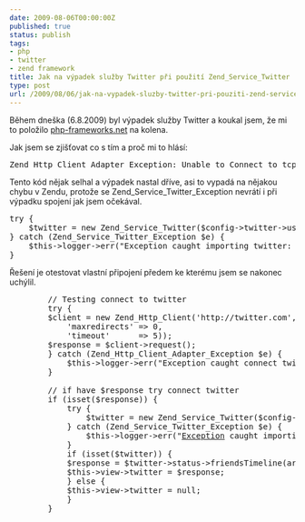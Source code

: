 ```yaml
---
date: 2009-08-06T00:00:00Z
published: true
status: publish
tags:
- php
- twitter
- zend framework
title: Jak na výpadek služby Twitter při použití Zend_Service_Twitter
type: post
url: /2009/08/06/jak-na-vypadek-sluzby-twitter-pri-pouziti-zend-service-twitter/
---
```


Během dneška (6.8.2009) byl výpadek služby Twitter a koukal jsem, že mi to položilo <a href="http://php-frameworks.net">php-frameworks.net</a> na kolena.

Jak jsem se zjišťovat co s tím a proč mi to hlásí:
<pre>
Zend_Http_Client_Adapter_Exception: Unable to Connect to tcp://twitter.com:80. Error #110: Connection timed out in /srv/lib/php/Zend/Http/Client/Adapter/Socket.php on line 213
</pre>

Tento kód nějak selhal a výpadek nastal dříve, asi to vypadá na nějakou chybu v Zendu, protože se Zend_Service_Twitter_Exception nevrátí i při výpadku spojení jak jsem očekával.

<pre>
try {
	$twitter = new Zend_Service_Twitter($config-&gt;twitter-&gt;username, $config-&gt;twitter-&gt;password);
} catch (Zend_Service_Twitter_Exception $e) {
	$this-&gt;logger-&gt;err("Exception caught importing twitter: {$e-&gt;getMessage()}\n");
}
</pre>

Řešení je otestovat vlastní připojení předem ke kterému jsem se nakonec uchýlil.

<pre>
		// Testing connect to twitter
		try {
		$client = new Zend_Http_Client('http://twitter.com', array(
			'maxredirects' =&gt; 0,
			'timeout'      =&gt; 5));
		$response = $client-&gt;request();
		} catch (Zend_Http_Client_Adapter_Exception $e) {
			$this-&gt;logger-&gt;err("Exception caught connect twitter: {$e-&gt;getMessage()}\n");
		}

		// if have $response try connect twitter
		if (isset($response)) {
			try {
				$twitter = new Zend_Service_Twitter($config-&gt;twitter-&gt;username, $config-&gt;twitter-&gt;password);
			} catch (Zend_Service_Twitter_Exception $e) {
				$this-&gt;logger-&gt;err("<a href="http://www.unlocalize.com/">Exception</a> caught importing twitter: {$e-&gt;getMessage()}\n");
			}
			if (isset($twitter)) {
			$response = $twitter-&gt;status-&gt;friendsTimeline(array("count" =&gt; $config-&gt;twitter-&gt;count));
			$this-&gt;view-&gt;twitter = $response;
			} else {
			$this-&gt;view-&gt;twitter = null;
			}
		}
</pre>

